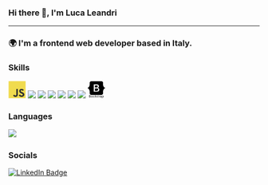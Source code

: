 ### Hi there 👋, I'm Luca Leandri
___________________________________________________________________________________________________________________________________________________________________

<h3>🌍 I'm a frontend web developer based in Italy.</h3>


### Skills

<div>
<img width="7%" src="https://raw.githubusercontent.com/devicons/devicon/master/icons/javascript/javascript-original.svg">
<img width="7%" src="https://www.vectorlogo.zone/logos/typescriptlang/typescriptlang-icon.svg">
<img width="7%" src="https://www.vectorlogo.zone/logos/reactjs/reactjs-icon.svg">
<img width="7%" src="https://www.vectorlogo.zone/logos/git-scm/git-scm-icon.svg">
<img width="7%" src="https://raw.githubusercontent.com/devicons/devicon/master/icons/htmlˇ/ˇ⁄htmlˇ-ˇ⁄original-wordmark.svg">
<img width="7%" src="https://www.vectorlogo.zone/logos/w3_css/w3_css-official.svg">
<img width="7%" src="https://www.vectorlogo.zone/logos/tailwindcss/tailwindcss-icon.svg">
<img width="7%" src="https://raw.githubusercontent.com/devicons/devicon/master/icons/bootstrap/bootstrap-plain-wordmark.svg">
</div>

### Languages
<img src="https://github-readme-stats.vercel.app/api/top-langs?username=locabit"/>

### Socials

<div id="badges">
  <a href="https://www.linkedin.com/in/luca-leandri/">
    <img src="https://img.shields.io/badge/LinkedIn-blue?style=for-the-badge&logo=linkedin&logoColor=white" alt="LinkedIn Badge"/>
  </a>
</div>



<!--
**locabit/locabit** is a ✨ _special_ ✨ repository because its `README.md` (this file) appears on your GitHub profile.

Here are some ideas to get you started:

- 🔭 I’m currently working on ...
- 🌱 I’m currently learning ...
- 👯 I’m looking to collaborate on ...
- 🤔 I’m looking for help with ...
- 💬 Ask me about ...
- 📫 How to reach me: ...
- 😄 Pronouns: ...
- ⚡ Fun fact: ...
-->
